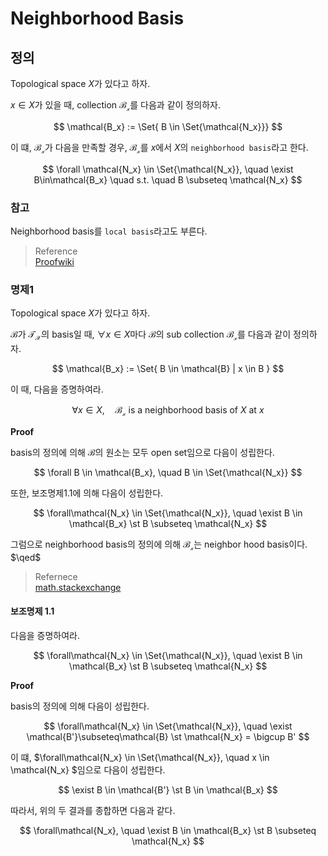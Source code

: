 # Neighborhood Basis
## 정의
Topological space $X$가 있다고 하자.

$x \in X$가 있을 때, collection $\mathcal{B_x}$를 다음과 같이 정의하자.

$$ \mathcal{B_x} := \Set{ B \in \Set{\mathcal{N_x}}} $$

이 떄, $\mathcal{B_x}$가 다음을 만족할 경우, $\mathcal{B_x}$를 $x$에서 $X$의 `neighborhood basis`라고 한다.

$$ \forall \mathcal{N_x} \in \Set{\mathcal{N_x}}, \quad \exist B\in\mathcal{B_x} \quad s.t. \quad B \subseteq \mathcal{N_x} $$

### 참고
Neighborhood basis를 `local basis`라고도 부른다.

> Reference    
> [Proofwiki](https://proofwiki.org/wiki/Definition:Local_Basis)

### 명제1
Topological space $X$가 있다고 하자.

$\mathcal{B}$가 $\mathcal{T_X}$의 basis일 때, $\forall x \in X$마다 $\mathcal{B}$의 sub collection $\mathcal{B_x}$를 다음과 같이 정의하자.

$$ \mathcal{B_x} := \Set{ B \in \mathcal{B} | x \in B } $$

이 때, 다음을 증명하여라.

$$ \forall x \in X, \quad \mathcal{B_x} \text{ is a neighborhood basis of } X \text{ at } x $$

**Proof**

basis의 정의에 의해 $\mathcal{B}$의 원소는 모두 open set임으로 다음이 성립한다.

$$ \forall B \in \mathcal{B_x}, \quad B \in \Set{\mathcal{N_x}} $$

또한, 보조명제1.1에 의해 다음이 성립한다.

$$ \forall\mathcal{N_x} \in \Set{\mathcal{N_x}}, \quad  \exist B \in \mathcal{B_x} \st B \subseteq \mathcal{N_x} $$

그럼으로 neighborhood basis의 정의에 의해 $\mathcal{B_x}$는 neighbor hood basis이다. $\qed$

> Refernece  
> [math.stackexchange](https://math.stackexchange.com/questions/2771776/topological-basis-vs-local-basis)

#### 보조명제 1.1
다음을 증명하여라.

$$ \forall\mathcal{N_x} \in \Set{\mathcal{N_x}}, \quad  \exist B \in \mathcal{B_x} \st B \subseteq \mathcal{N_x} $$


**Proof**

basis의 정의에 의해 다음이 성립한다.

$$ \forall\mathcal{N_x} \in \Set{\mathcal{N_x}}, \quad \exist \mathcal{B'}\subseteq\mathcal{B} \st \mathcal{N_x} = \bigcup B' $$

이 떄, $\forall\mathcal{N_x} \in \Set{\mathcal{N_x}}, \quad x \in \mathcal{N_x} $임으로 다음이 성립한다.

$$ \exist B \in \mathcal{B'} \st B \in \mathcal{B_x} $$

따라서, 위의 두 결과를 종합하면 다음과 같다.

$$ \forall\mathcal{N_x}, \quad  \exist B \in \mathcal{B_x} \st B \subseteq \mathcal{N_x} $$
